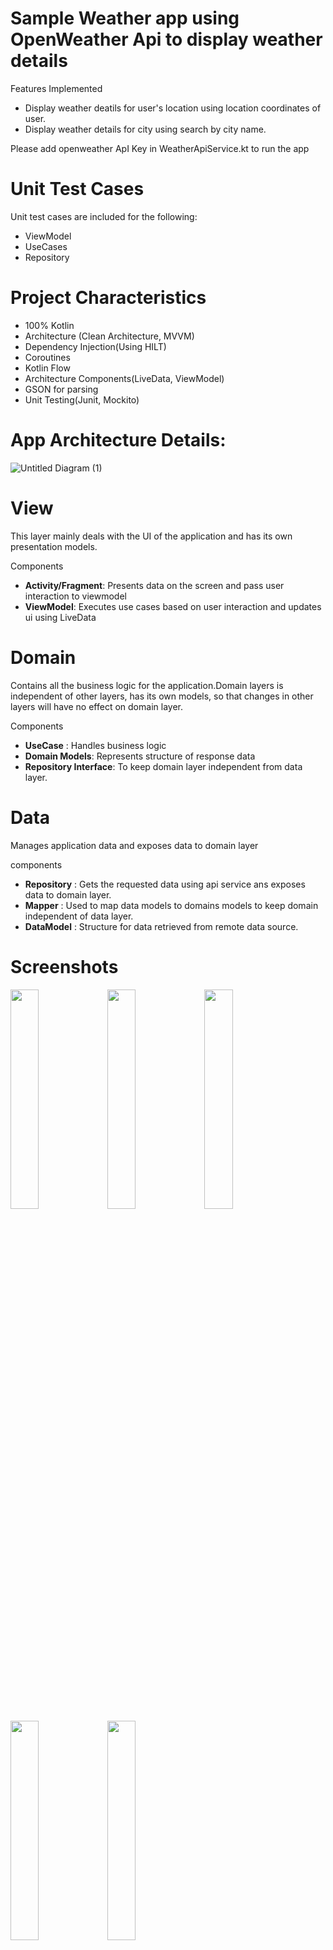 # Sample Weather app using OpenWeather Api to display weather details 
Features Implemented
- Display weather deatils for user's location using location coordinates of user.
- Display weather details for city using search by city name.

Please add openweather ApI Key in WeatherApiService.kt to run the app

# Unit Test Cases
Unit test cases are included for the following:
- ViewModel 
- UseCases 
- Repository

# Project Characteristics 
- 100% Kotlin<br />
- Architecture (Clean Architecture, MVVM)<br />
- Dependency Injection(Using HILT)<br />
- Coroutines<br />
- Kotlin Flow<br />
- Architecture Components(LiveData, ViewModel)<br />
- GSON for parsing<br />
- Unit Testing(Junit, Mockito)<br />

# App Architecture Details:
![Untitled Diagram (1)](https://user-images.githubusercontent.com/16702310/103493822-8fd58100-4e01-11eb-8465-a443c394e83f.png)

 # View
 This layer mainly deals with the UI of the application and has its own presentation models.
 
 Components
 - **Activity/Fragment**: Presents data on the screen and pass user interaction to viewmodel
 - **ViewModel**: Executes use cases based on user interaction and updates ui using LiveData
 
 # Domain
 Contains all the business logic for the application.Domain layers is independent of other layers, has its own models, so that changes in other layers will have no effect on domain layer.
 
 Components
 - **UseCase** : Handles business logic
 - **Domain Models**: Represents structure of response data
 - **Repository Interface**: To keep domain layer independent from data layer.
 
 # Data
 Manages application data and exposes data to domain layer
 
 components
 - **Repository** : Gets the requested data using api service ans exposes data to domain layer. 
 - **Mapper** : Used to map data models to domains models to keep domain independent of data layer.
 - **DataModel** : Structure for data retrieved from remote data source. 

# Screenshots
 <img src="https://user-images.githubusercontent.com/16702310/121984122-6df10a80-cd60-11eb-8d44-17d5dbe16b6d.png" width="30%">  <img src="https://user-images.githubusercontent.com/16702310/121984126-71849180-cd60-11eb-9bf6-d3a582860eb3.png" width="30%"> <img src="https://user-images.githubusercontent.com/16702310/121984134-747f8200-cd60-11eb-8513-583a4bed493e.png" width="30%"> <img src="https://user-images.githubusercontent.com/16702310/121984141-76e1dc00-cd60-11eb-843f-d2001691123c.png" width="30%"> <img src="https://user-images.githubusercontent.com/16702310/121984145-79443600-cd60-11eb-8404-0b3d6890e1c3.png" width="30%">

